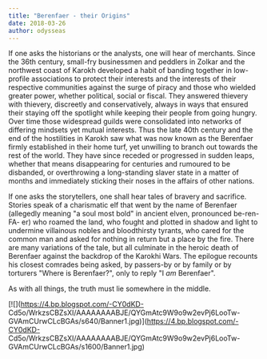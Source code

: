 ```yaml
---
title: "Berenfaer - their Origins"
date: 2018-03-26
author: odysseas
---
```


If one asks the historians or the analysts, one will hear of merchants. Since
the 36th century, small-fry businessmen and peddlers in Zolkar and the
northwest coast of Karokh developed a habit of banding together in low-profile
associations to protect their interests and the interests of their respective
communities against the surge of piracy and those who wielded greater power,
whether political, social or fiscal. They answered thievery with thievery,
discreetly and conservatively, always in ways that ensured their staying off
the spotlight while keeping their people from going hungry. Over time those
widespread guilds were consolidated into networks of differing mindsets yet
mutual interests. Thus the late 40th century and the end of the hostilities in
Karokh saw what was now known as the Berenfaer firmly established in their
home turf, yet unwilling to branch out towards the rest of the world. They
have since receded or progressed in sudden leaps, whether that means
disappearing for centuries and rumoured to be disbanded, or overthrowing a
long-standing slaver state in a matter of months and immediately sticking
their noses in the affairs of other nations.  

If one asks the storytellers, one shall hear tales of bravery and sacrifice.
Stories speak of a charismatic elf that went by the name of Berenfaer
(allegedly meaning "a soul most bold" in ancient elven, pronounced be-ren-FA-
er) who roamed the land, who fought and plotted in shadow and light to
undermine villainous nobles and bloodthirsty tyrants, who cared for the common
man and asked for nothing in return but a place by the fire. There are many
variations of the tale, but all culminate in the heroic death of Berenfaer
against the backdrop of the Karokhi Wars. The epilogue recounts his closest
comrades being asked, by passers-by or by family or by torturers "Where is
Berenfaer?", only to reply "I _am_ Berenfaer".  

As with all things, the truth must lie somewhere in the middle.  


[![](https://4.bp.blogspot.com/-CY0dKD-
Cd5o/WrkzsCBZsXI/AAAAAAAABJE/QYGmAtc9W9o9w2evPj6LooTw-
GVAmCUrwCLcBGAs/s640/Banner1.jpg)](https://4.bp.blogspot.com/-CY0dKD-
Cd5o/WrkzsCBZsXI/AAAAAAAABJE/QYGmAtc9W9o9w2evPj6LooTw-
GVAmCUrwCLcBGAs/s1600/Banner1.jpg)

